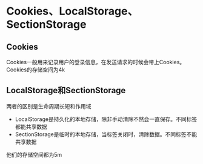 # Cookies、LocalStorage、SectionStorage

## Cookies

Cookies一般用来记录用户的登录信息，在发送请求的时候会带上Cookies。
Cookies的存储空间为4k

## LocalStorage和SectionStorage

两者的区别是生命周期长短和作用域

- LocalStorage是持久化的本地存储，除非手动清除不然会一直保存。不同标签都能共享数据
- SectionStorage是临时的本地存储，当标签关闭时，清除数据。不同标签不能共享数据

他们的存储空间都为5m

